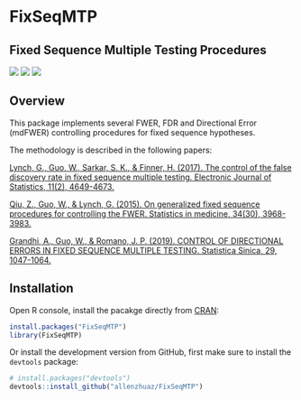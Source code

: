 # FixSeqMTP

## Fixed Sequence Multiple Testing Procedures

[![](https://www.r-pkg.org/badges/version/FixSeqMTP?color=orange)](https://cran.r-project.org/package=FixSeqMTP) [![](http://cranlogs.r-pkg.org/badges/grand-total/FixSeqMTP?color=blue)](https://cran.r-project.org/package=FixSeqMTP) [![](https://img.shields.io/badge/lifecycle-stable-freshgreen.svg)](https://www.tidyverse.org/lifecycle/#stable)

Overview
--------

This package implements several FWER, FDR and Directional Error (mdFWER) controlling procedures for fixed sequence hypotheses.

The methodology is described in the following papers:

[Lynch, G., Guo, W., Sarkar, S. K., & Finner, H. (2017). The control of the false discovery rate in fixed sequence multiple testing. Electronic Journal of Statistics, 11(2), 4649-4673.](https://projecteuclid.org/euclid.ejs/1510974129)

[Qiu, Z., Guo, W., & Lynch, G. (2015). On generalized fixed sequence procedures for controlling the FWER. Statistics in medicine, 34(30), 3968-3983.](https://onlinelibrary.wiley.com/doi/full/10.1002/sim.6603)

[Grandhi, A., Guo, W., & Romano, J. P. (2019). CONTROL OF DIRECTIONAL ERRORS IN FIXED SEQUENCE MULTIPLE TESTING. Statistica Sinica, 29, 1047-1064.](https://arxiv.org/abs/1602.02345)

Installation
------------

Open R console, install the pacakge directly from [CRAN](https://cran.r-project.org/web/packages/FixSeqMTP/index.html):

```r
install.packages("FixSeqMTP")
library(FixSeqMTP)
```

Or install the development version from GitHub, first make sure to install the `devtools` package:

```r
# install.packages("devtools")
devtools::install_github("allenzhuaz/FixSeqMTP")
```

